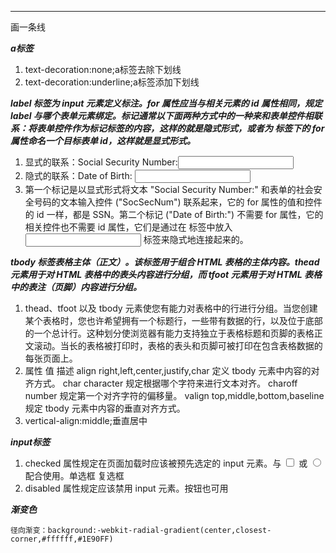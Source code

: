 <hr/>画一条线

***a标签***

1. text-decoration:none;a标签去除下划线
2. text-decoration:underline;a标签添加下划线

***label 标签为 input 元素定义标注。for 属性应当与相关元素的 id 属性相同，规定 label 与哪个表单元素绑定。标记通常以下面两种方式中的一种来和表单控件相联系：将表单控件作为标记标签的内容，这样的就是隐式形式，或者为 <label> 标签下的 for 属性命名一个目标表单 id，这样就是显式形式。***

1. 显式的联系：<label for="SSN">Social Security Number:</label><input type="text" name="SocSecNum" id="SSN" />
2. 隐式的联系：<label>Date of Birth: <input type="text" name="DofB" /></label>
3. 第一个标记是以显式形式将文本 "Social Security Number:" 和表单的社会安全号码的文本输入控件 ("SocSecNum") 联系起来，它的 for 属性的值和控件的 id 一样，都是 SSN。第二个标记 ("Date of Birth:") 不需要 for 属性，它的相关控件也不需要 id 属性，它们是通过在 <label> 标签中放入 <input> 标签来隐式地连接起来的。

***tbody 标签表格主体（正文）。该标签用于组合 HTML 表格的主体内容。thead 元素用于对 HTML 表格中的表头内容进行分组，而 tfoot 元素用于对 HTML 表格中的表注（页脚）内容进行分组。***

1. thead、tfoot 以及 tbody 元素使您有能力对表格中的行进行分组。当您创建某个表格时，您也许希望拥有一个标题行，一些带有数据的行，以及位于底部的一个总计行。这种划分使浏览器有能力支持独立于表格标题和页脚的表格正文滚动。当长的表格被打印时，表格的表头和页脚可被打印在包含表格数据的每张页面上。
2. 属性                      值                                               描述
   align                      right,left,center,justify,char         定义 tbody 元素中内容的对齐方式。
   char                      character                                    规定根据哪个字符来进行文本对齐。
   charoff                  number                                       规定第一个对齐字符的偏移量。
   valign                    top,middle,bottom,baseline        规定 tbody 元素中内容的垂直对齐方式。
3. vertical-align:middle;垂直居中

***input标签***

1. checked 属性规定在页面加载时应该被预先选定的 input 元素。与 <input type="checkbox"> 或 <input type="radio"> 配合使用。单选框 复选框
2. disabled 属性规定应该禁用 input 元素。按钮也可用

***渐变色***

```
径向渐变：background:-webkit-radial-gradient(center,closest-corner,#ffffff,#1E90FF)

```
